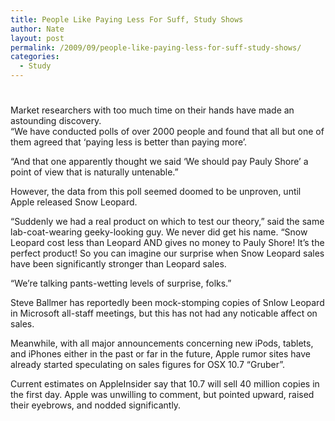 ```yaml
---
title: People Like Paying Less For Suff, Study Shows
author: Nate
layout: post
permalink: /2009/09/people-like-paying-less-for-suff-study-shows/
categories:
  - Study
---
```

# 

Market researchers with too much time on their hands have made an astounding discovery.  
“We have conducted polls of over 2000 people and found that all but one of them agreed that ‘paying less is better than paying more’.

“And that one apparently thought we said ‘We should pay Pauly Shore’ a point of view that is naturally untenable.”

However, the data from this poll seemed doomed to be unproven, until Apple released Snow Leopard. 

“Suddenly we had a real product on which to test our theory,” said the same lab-coat-wearing geeky-looking guy. We never did get his name. “Snow Leopard cost less than Leopard AND gives no money to Pauly Shore! It’s the perfect product! So you can imagine our surprise when Snow Leopard sales have been significantly stronger than Leopard sales.

“We’re talking pants-wetting levels of surprise, folks.”

Steve Ballmer has reportedly been mock-stomping copies of Snlow Leopard in Microsoft all-staff meetings, but this has not had any noticable affect on sales.

Meanwhile, with all major announcements concerning new iPods, tablets, and iPhones either in the past or far in the future, Apple rumor sites have already started speculating on sales figures for OSX 10.7 “Gruber”.

Current estimates on AppleInsider say that 10.7 will sell 40 million copies in the first day. Apple was unwilling to comment, but pointed upward, raised their eyebrows, and nodded significantly.